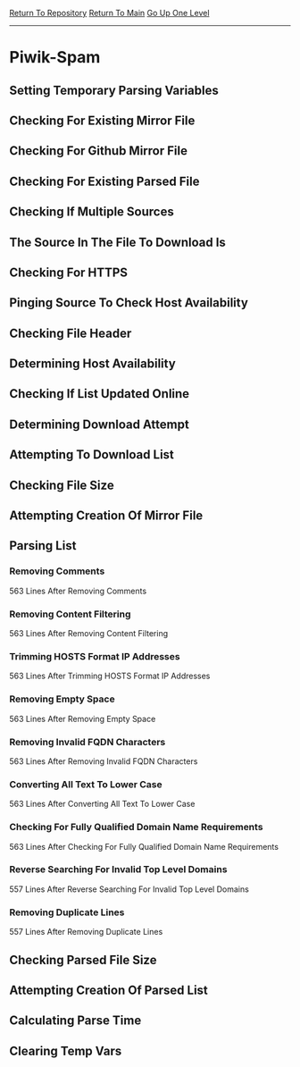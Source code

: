 [Return To Repository](https://github.com/deathbybandaid/piholeparser/)
[Return To Main](https://github.com/deathbybandaid/piholeparser/blob/master/RecentRunLogs/Mainlog.md)
[Go Up One Level](https://github.com/deathbybandaid/piholeparser/blob/master/RecentRunLogs/TopLevelScripts/30-Processing-Blacklists.md)
____________________________________
# Piwik-Spam
## Setting Temporary Parsing Variables
## Checking For Existing Mirror File
## Checking For Github Mirror File
## Checking For Existing Parsed File
## Checking If Multiple Sources
## The Source In The File To Download Is
## Checking For HTTPS
## Pinging Source To Check Host Availability
## Checking File Header
## Determining Host Availability
## Checking If List Updated Online
## Determining Download Attempt
## Attempting To Download List
## Checking File Size
## Attempting Creation Of Mirror File
## Parsing List
### Removing Comments
563 Lines After Removing Comments
### Removing Content Filtering
563 Lines After Removing Content Filtering
### Trimming HOSTS Format IP Addresses
563 Lines After Trimming HOSTS Format IP Addresses
### Removing Empty Space
563 Lines After Removing Empty Space
### Removing Invalid FQDN Characters
563 Lines After Removing Invalid FQDN Characters
### Converting All Text To Lower Case
563 Lines After Converting All Text To Lower Case
### Checking For Fully Qualified Domain Name Requirements
563 Lines After Checking For Fully Qualified Domain Name Requirements
### Reverse Searching For Invalid Top Level Domains
557 Lines After Reverse Searching For Invalid Top Level Domains
### Removing Duplicate Lines
557 Lines After Removing Duplicate Lines
## Checking Parsed File Size
## Attempting Creation Of Parsed List
## Calculating Parse Time
## Clearing Temp Vars
